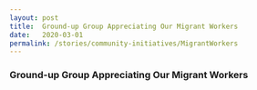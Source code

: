 ```yaml
---
layout: post
title:  Ground-up Group Appreciating Our Migrant Workers
date:   2020-03-01
permalink: /stories/community-initiatives/MigrantWorkers
---
```


### Ground-up Group Appreciating Our Migrant Workers
